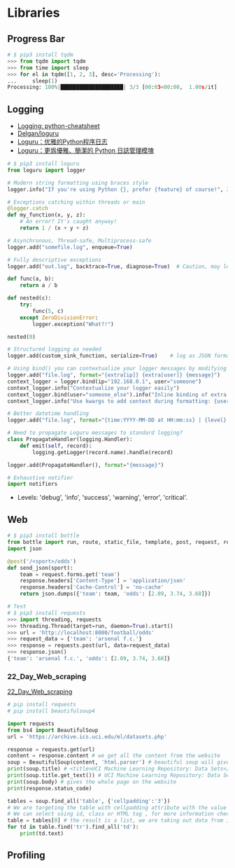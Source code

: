 # Libraries

## Progress Bar

```py
# $ pip3 install tqdm
>>> from tqdm import tqdm
>>> from time import sleep
>>> for el in tqdm([1, 2, 3], desc='Processing'):
...     sleep(1)
Processing: 100%|████████████████████| 3/3 [00:03<00:00,  1.00s/it]
```

## Logging

* [Logging: python-cheatsheet](https://github.com/androchentw/python-cheatsheet/blob/master/README.md#logging)
* [Delgan/loguru](https://github.com/Delgan/loguru)
* [Loguru：优雅的Python程序日志](https://cloud.tencent.com/developer/article/1664382)
* [Loguru：更爲優雅、簡潔的 Python 日誌管理模塊](https://www.readfog.com/a/1640196300205035520)


```py
# $ pip3 install loguru
from loguru import logger

# Modern string formatting using braces style
logger.info("If you're using Python {}, prefer {feature} of course!", 3.6, feature="f-strings")

# Exceptions catching within threads or main
@logger.catch
def my_function(x, y, z):
    # An error? It's caught anyway!
    return 1 / (x + y + z)

# Asynchronous, Thread-safe, Multiprocess-safe
logger.add("somefile.log", enqueue=True)

# Fully descriptive exceptions
logger.add("out.log", backtrace=True, diagnose=True)  # Caution, may leak sensitive data in prod

def func(a, b):
    return a / b

def nested(c):
    try:
        func(5, c)
    except ZeroDivisionError:
        logger.exception("What?!")

nested(0)

# Structured logging as needed
logger.add(custom_sink_function, serialize=True)    # log as JSON format

# Using bind() you can contextualize your logger messages by modifying the extra record attribute.
logger.add("file.log", format="{extra[ip]} {extra[user]} {message}")
context_logger = logger.bind(ip="192.168.0.1", user="someone")
context_logger.info("Contextualize your logger easily")
context_logger.bind(user="someone_else").info("Inline binding of extra attribute")
context_logger.info("Use kwargs to add context during formatting: {user}", user="anybody")

# Better datetime handling
logger.add("file.log", format="{time:YYYY-MM-DD at HH:mm:ss} | {level} | {message}")

# Need to propagate Loguru messages to standard logging?
class PropagateHandler(logging.Handler):
    def emit(self, record):
        logging.getLogger(record.name).handle(record)

logger.add(PropagateHandler(), format="{message}")

# Exhaustive notifier
import notifiers
```

* Levels: 'debug', 'info', 'success', 'warning', 'error', 'critical'.

## Web

```py
# $ pip3 install bottle
from bottle import run, route, static_file, template, post, request, response
import json

@post('/<sport>/odds')
def send_json(sport):
    team = request.forms.get('team')
    response.headers['Content-Type'] = 'application/json'
    response.headers['Cache-Control'] = 'no-cache'
    return json.dumps({'team': team, 'odds': [2.09, 3.74, 3.68]})

# Test
# $ pip3 install requests
>>> import threading, requests
>>> threading.Thread(target=run, daemon=True).start()
>>> url = 'http://localhost:8080/football/odds'
>>> request_data = {'team': 'arsenal f.c.'}
>>> response = requests.post(url, data=request_data)
>>> response.json()
{'team': 'arsenal f.c.', 'odds': [2.09, 3.74, 3.68]}
```

### 22_Day_Web_scraping

[22_Day_Web_scraping](https://github.com/androchentw/30-Days-Of-Python/blob/master/22_Day_Web_scraping/22_web_scraping.md)

```py
# pip install requests
# pip install beautifulsoup4

import requests
from bs4 import BeautifulSoup
url = 'https://archive.ics.uci.edu/ml/datasets.php'

response = requests.get(url)
content = response.content # we get all the content from the website
soup = BeautifulSoup(content, 'html.parser') # beautiful soup will give a chance to parse
print(soup.title) # <title>UCI Machine Learning Repository: Data Sets</title>
print(soup.title.get_text()) # UCI Machine Learning Repository: Data Sets
print(soup.body) # gives the whole page on the website
print(response.status_code)

tables = soup.find_all('table', {'cellpadding':'3'})
# We are targeting the table with cellpadding attribute with the value of 3
# We can select using id, class or HTML tag , for more information check the beautifulsoup doc
table = tables[0] # the result is a list, we are taking out data from it
for td in table.find('tr').find_all('td'):
    print(td.text)
```

## Profiling


